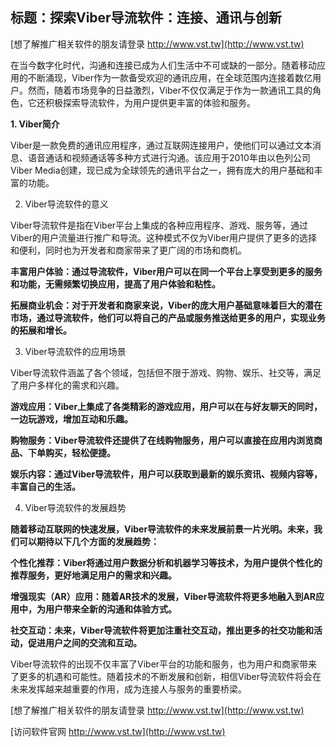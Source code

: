 ## **标题：探索Viber导流软件：连接、通讯与创新**

[想了解推广相关软件的朋友请登录 http://www.vst.tw](http://www.vst.tw)

在当今数字化时代，沟通和连接已成为人们生活中不可或缺的一部分。随着移动应用的不断涌现，Viber作为一款备受欢迎的通讯应用，在全球范围内连接着数亿用户。然而，随着市场竞争的日益激烈，Viber不仅仅满足于作为一款通讯工具的角色，它还积极探索导流软件，为用户提供更丰富的体验和服务。

**1. Viber简介**

Viber是一款免费的通讯应用程序，通过互联网连接用户，使他们可以通过文本消息、语音通话和视频通话等多种方式进行沟通。该应用于2010年由以色列公司Viber Media创建，现已成为全球领先的通讯平台之一，拥有庞大的用户基础和丰富的功能。

2. Viber导流软件的意义

Viber导流软件是指在Viber平台上集成的各种应用程序、游戏、服务等，通过Viber的用户流量进行推广和导流。这种模式不仅为Viber用户提供了更多的选择和便利，同时也为开发者和商家带来了更广阔的市场和商机。

**丰富用户体验：通过导流软件，Viber用户可以在同一个平台上享受到更多的服务和功能，无需频繁切换应用，提高了用户体验和粘性。**

**拓展商业机会：对于开发者和商家来说，Viber的庞大用户基础意味着巨大的潜在市场，通过导流软件，他们可以将自己的产品或服务推送给更多的用户，实现业务的拓展和增长。**

3. Viber导流软件的应用场景

Viber导流软件涵盖了各个领域，包括但不限于游戏、购物、娱乐、社交等，满足了用户多样化的需求和兴趣。

**游戏应用：Viber上集成了各类精彩的游戏应用，用户可以在与好友聊天的同时，一边玩游戏，增加互动和乐趣。**

**购物服务：Viber导流软件还提供了在线购物服务，用户可以直接在应用内浏览商品、下单购买，轻松便捷。**

**娱乐内容：通过Viber导流软件，用户可以获取到最新的娱乐资讯、视频内容等，丰富自己的生活。**

4. Viber导流软件的发展趋势

**随着移动互联网的快速发展，Viber导流软件的未来发展前景一片光明。未来，我们可以期待以下几个方面的发展趋势：**

**个性化推荐：Viber将通过用户数据分析和机器学习等技术，为用户提供个性化的推荐服务，更好地满足用户的需求和兴趣。**

**增强现实（AR）应用：随着AR技术的发展，Viber导流软件将更多地融入到AR应用中，为用户带来全新的沟通和体验方式。**

**社交互动：未来，Viber导流软件将更加注重社交互动，推出更多的社交功能和活动，促进用户之间的交流和互动。**

Viber导流软件的出现不仅丰富了Viber平台的功能和服务，也为用户和商家带来了更多的机遇和可能性。随着技术的不断发展和创新，相信Viber导流软件将会在未来发挥越来越重要的作用，成为连接人与服务的重要桥梁。

[想了解推广相关软件的朋友请登录 http://www.vst.tw](http://www.vst.tw)


[访问软件官网 http://www.vst.tw](http://www.vst.tw)

